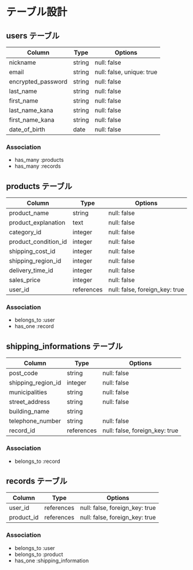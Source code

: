 # テーブル設計

## users テーブル

| Column               | Type   | Options                   |
| -------------------- | ------ | ------------------------- |
| nickname             | string | null: false               |
| email                | string | null: false, unique: true |
| encrypted_password   | string | null: false               |
| last_name            | string | null: false               |
| first_name           | string | null: false               |
| last_name_kana       | string | null: false               |
| first_name_kana      | string | null: false               |
| date_of_birth        | date   | null: false               |

### Association

- has_many :products
- has_many :records

## products テーブル

| Column                | Type       | Options                        |
| --------------------- | ---------- | ------------------------------ |
| product_name          | string     | null: false                    |
| product_explanation   | text       | null: false                    |
| category_id           | integer    | null: false                    |
| product_condition_id  | integer    | null: false                    |
| shipping_cost_id      | integer    | null: false                    |
| shipping_region_id    | integer    | null: false                    |
| delivery_time_id      | integer    | null: false                    |
| sales_price           | integer    | null: false                    |
| user_id               | references | null: false, foreign_key: true |

### Association

- belongs_to :user
- has_one :record

## shipping_informations テーブル

| Column             | Type       | Options                        |
| ------------------ | ---------- | ------------------------------ |
| post_code          | string     | null: false                    |
| shipping_region_id | integer    | null: false                    |
| municipalities     | string     | null: false                    |
| street_address     | string     | null: false                    |
| building_name      | string     |                                |
| telephone_number   | string     | null: false                    |
| record_id          | references | null: false, foreign_key: true |

### Association

- belongs_to :record

## records テーブル

| Column     | Type       | Options                        |
| ---------- | ---------- | ------------------------------ |
| user_id    | references | null: false, foreign_key: true |
| product_id | references | null: false, foreign_key: true |

### Association

- belongs_to :user
- belongs_to :product
- has_one :shipping_information